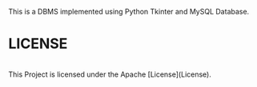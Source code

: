 This is a DBMS implemented using Python Tkinter and MySQL Database. <br>

<h1> LICENSE </h1> <br> 
This Project is licensed under the Apache [License](License).
